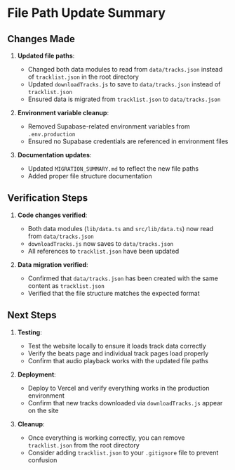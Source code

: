# File Path Update Summary

## Changes Made

1. **Updated file paths**:
   - Changed both data modules to read from `data/tracks.json` instead of `tracklist.json` in the root directory
   - Updated `downloadTracks.js` to save to `data/tracks.json` instead of `tracklist.json`
   - Ensured data is migrated from `tracklist.json` to `data/tracks.json`

2. **Environment variable cleanup**:
   - Removed Supabase-related environment variables from `.env.production`
   - Ensured no Supabase credentials are referenced in environment files

3. **Documentation updates**:
   - Updated `MIGRATION_SUMMARY.md` to reflect the new file paths
   - Added proper file structure documentation

## Verification Steps

1. **Code changes verified**:
   - Both data modules (`lib/data.ts` and `src/lib/data.ts`) now read from `data/tracks.json`
   - `downloadTracks.js` now saves to `data/tracks.json`
   - All references to `tracklist.json` have been updated

2. **Data migration verified**:
   - Confirmed that `data/tracks.json` has been created with the same content as `tracklist.json`
   - Verified that the file structure matches the expected format

## Next Steps

1. **Testing**:
   - Test the website locally to ensure it loads track data correctly
   - Verify the beats page and individual track pages load properly
   - Confirm that audio playback works with the updated file paths

2. **Deployment**:
   - Deploy to Vercel and verify everything works in the production environment
   - Confirm that new tracks downloaded via `downloadTracks.js` appear on the site

3. **Cleanup**:
   - Once everything is working correctly, you can remove `tracklist.json` from the root directory
   - Consider adding `tracklist.json` to your `.gitignore` file to prevent confusion 